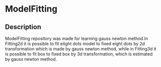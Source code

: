 # ModelFitting

Description
-----------
ModelFitting repository was made for learning gauss newton method.In Fitting2d
it is possible to fit eitght dots model to fixed eight dots by 2d transformation which is made by gauss newton method,  while in Fitting3d it is possible to fit box to fixed box by 3d transformation, which is estimated by gauss newton method.

